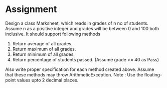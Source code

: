 # Assignment
Design a class Marksheet, which reads in grades of n no of students. Assume n as a positive integer and grades will be between 0 and 100 both inclusive. It should support following methods 
1. Return average of all grades. 
2. Return maximum of all grades.
3. Return minimum of all grades.
4. Return percentage of students passed. (Assume grade >= 40 as Pass) 


Also write proper specification for each method created above. Assume that these methods may throw ArithmeticException.
Note : Use the floating-point values upto 2 decimal places.